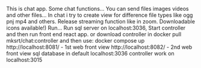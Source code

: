 This is chat app. Some chat functions...
You can send files images videos and other files...
In chat i try to create view for difference file types like ogg pnj mp4 and others.
Release streaming function like in zoom.
Downloadable icons available!)
Run...
Run sql server on localhost:3036,
Start controller and then run front end react app.
or download controller in docker pull mksrt/chat:controller
  and then use: docker compose up
  http://localhost:8081/⁠ - 1st web front view
  http://localhost:8082/⁠ - 2nd web front view
  sql database in default localhost:3036
  controller work on localhost:3015

  
